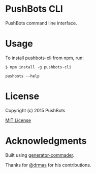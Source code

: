 # PushBots CLI

PushBots command line interface.

# Usage

To install pushbots-cli from npm, run:

```
$ npm install -g pushbots-cli
```

```pushbots --help```

# License

Copyright (c) 2015 PushBots

[MIT License](http://en.wikipedia.org/wiki/MIT_License)

# Acknowledgments

Built using [generator-commader](https://github.com/Hypercubed/generator-commander).

Thanks for [@drmas](https://github.com/drmas) for his contributions.